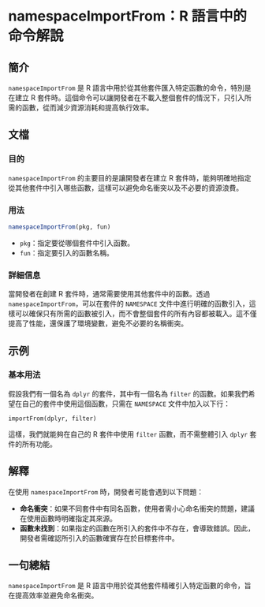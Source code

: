 <!--
Meta Description: # namespaceImportFrom：R 語言中的命令解說 ## 簡介 `namespaceImportFrom` 是 R 語言中用於從其他套件匯入特定函數的命令，特別是在建立 R 套件時。這個命令可以讓開發者在不載入整個套件的情況下，只引入所需的函數，從而減少資源消耗和提高執行效率。 ## ...
Meta Keywords: namespaceimportfrom, 套件時, dplyr, filter, pkg
-->

# namespaceImportFrom：R 語言中的命令解說

## 簡介
`namespaceImportFrom` 是 R 語言中用於從其他套件匯入特定函數的命令，特別是在建立 R 套件時。這個命令可以讓開發者在不載入整個套件的情況下，只引入所需的函數，從而減少資源消耗和提高執行效率。

## 文檔

### 目的
`namespaceImportFrom` 的主要目的是讓開發者在建立 R 套件時，能夠明確地指定從其他套件中引入哪些函數，這樣可以避免命名衝突以及不必要的資源浪費。

### 用法
```R
namespaceImportFrom(pkg, fun)
```
- `pkg`：指定要從哪個套件中引入函數。
- `fun`：指定要引入的函數名稱。

### 詳細信息
當開發者在創建 R 套件時，通常需要使用其他套件中的函數。透過 `namespaceImportFrom`，可以在套件的 `NAMESPACE` 文件中進行明確的函數引入，這樣可以確保只有所需的函數被引入，而不會整個套件的所有內容都被載入。這不僅提高了性能，還保護了環境變數，避免不必要的名稱衝突。

## 示例

### 基本用法
假設我們有一個名為 `dplyr` 的套件，其中有一個名為 `filter` 的函數。如果我們希望在自己的套件中使用這個函數，只需在 `NAMESPACE` 文件中加入以下行：
```plaintext
importFrom(dplyr, filter)
```
這樣，我們就能夠在自己的 R 套件中使用 `filter` 函數，而不需整體引入 `dplyr` 套件的所有功能。

## 解釋
在使用 `namespaceImportFrom` 時，開發者可能會遇到以下問題：

- **命名衝突**：如果不同套件中有同名函數，使用者需小心命名衝突的問題，建議在使用函數時明確指定其來源。
- **函數未找到**：如果指定的函數在所引入的套件中不存在，會導致錯誤。因此，開發者需確認所引入的函數確實存在於目標套件中。

## 一句總結
`namespaceImportFrom` 是 R 語言中用於從其他套件精確引入特定函數的命令，旨在提高效率並避免命名衝突。